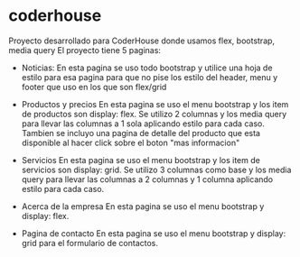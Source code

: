 # coderhouse

Proyecto desarrollado para CoderHouse donde usamos flex, bootstrap, media query
El proyecto tiene 5 paginas:

- Noticias:
  En esta pagina se uso todo bootstrap y utilice una hoja de estilo para esa pagina para que no pise los estilo del header, menu y footer que uso en los que son flex/grid

- Productos y precios
  En esta pagina se uso el menu bootstrap y los item de productos son display: flex.
  Se utilizo 2 columnas y los media query para llevar las columnas a 1 sola aplicando estilo para cada caso.
  Tambien se incluyo una pagina de detalle del producto que esta disponible al hacer click sobre el boton "mas informacion"

- Servicios
  En esta pagina se uso el menu bootstrap y los item de servicios son display: grid.
  Se utilizo 3 columnas como base y los media query para llevar las columnas a 2 columnas y 1 columna aplicando estilo para cada caso.

- Acerca de la empresa
  En esta pagina se uso el menu bootstrap y display: flex.

- Pagina de contacto
  En esta pagina se uso el menu bootstrap y display: grid para el formulario de contactos.
